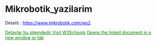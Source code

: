 # Mikrobotik_yazilarim

Details : https://www.mikrobotik.com/wp2
<html>
<head>
  <style>
a{ color : blue }
a[target=_blank]{ color : green}
</style>
</head>
<body>
<a href="https://www.mikrobotik.com/wp2" target="_blank" title="Mikrobotik sitesi">Detaylar bu sitemdedir </a>
 <a href="https://www.w3schools.com" target="_blank">Visit W3Schools</a>
<a href="#" target="_blank">Opens the linked document in a new window or tab</a>
</body>
</html>
